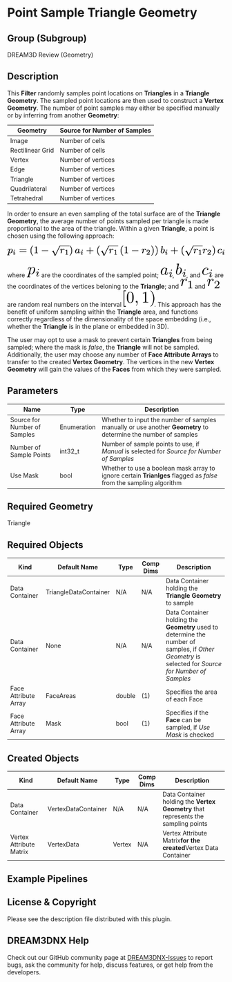 # Point Sample Triangle Geometry

## Group (Subgroup)

DREAM3D Review (Geometry)

## Description

This **Filter** randomly samples point locations on **Triangles** in a **Triangle Geometry**.  The sampled point locations are then used to construct a **Vertex Geometry**.  The number of point samples may either be specified manually or by inferring from another **Geometry**:

| Geometry | Source for Number of Samples |
|----------|-----------|
| Image | Number of cells |
| Rectilinear Grid | Number of cells |
| Vertex | Number of vertices |
| Edge | Number of vertices |
| Triangle | Number of vertices |
| Quadrilateral | Number of vertices |
| Tetrahedral | Number of vertices |

In order to ensure an even sampling of the total surface are of the **Triangle Geometry**, the average number of points sampled per triangle is made proportional to the area of the triangle.  Within a given **Triangle**, a point is chosen using the following approach:

![Equation 1](Images/PointSampleTriangleGeometry_Eqn1.png)

where ![](Images/PSTG_2.png) are the coordinates of the sampled point; ![](Images/PSTG_3.png), ![](Images/PSTG_4.png), and ![](Images/PSTG_5.png) are the coordinates of the vertices beloning to the **Triangle**; and ![](Images/PSTG_6.png) and ![](Images/PSTG_7.png) are random real numbers on the interval ![](Images/PSTG_8.png).  This approach has the benefit of uniform sampling within the **Triangle** area, and functions correctly regardless of the dimensionality of the space embedding (i.e., whether the **Triangle** is in the plane or embedded in 3D).

The user may opt to use a mask to prevent certain **Triangles** from being sampled; where the mask is _false_, the **Triangle** will not be sampled.  Additionally, the user may choose any number of **Face Attribute Arrays** to transfer to the created **Vertex Geometry**. The vertices in the new **Vertex Geometry** will gain the values of the **Faces** from which they were sampled.

## Parameters

| Name | Type | Description |
|------------|------| --------------------------------- |
| Source for Number of Samples | Enumeration | Whether to input the number of samples manually or use another **Geometry** to determine the number of samples |
| Number of Sample Points | int32_t | Number of sample points to use, if _Manual_ is selected for _Source for Number of Samples_ |
| Use Mask | bool | Whether to use a boolean mask array to ignore certain **Trianlges** flagged as _false_ from the sampling algorithm |

## Required Geometry #

Triangle

## Required Objects

| Kind                      | Default Name | Type     | Comp Dims | Description                                 |
|---------------------------|--------------|----------|--------|---------------------------------------------|
| Data Container | TriangleDataContainer | N/A | N/A | Data Container holding the **Triangle Geometry** to sample |
| Data Container | None | N/A | N/A | Data Container holding the **Geometry** used to determine the number of samples, if _Other Geometry_ is selected for _Source for Number of Samples_ |
| Face Attribute Array | FaceAreas | double | (1) | Specifies the area of each Face |
| Face Attribute Array | Mask | bool | (1) | Specifies if the **Face** can be sampled, if _Use Mask_ is checked |

## Created Objects

| Kind                      | Default Name | Type     | Comp Dims | Description                                 |
|---------------------------|--------------|----------|--------|---------------------------------------------|
| Data Container | VertexDataContainer | N/A | N/A | Data Container holding the **Vertex Geometry** that represents the sampling points |
| Vertex Attribute Matrix | VertexData | Vertex | N/A | Vertex Attribute Matrix**for the created**Vertex Data Container |

## Example Pipelines

## License & Copyright

Please see the description file distributed with this plugin.

## DREAM3DNX Help

Check out our GitHub community page at [DREAM3DNX-Issues](https://github.com/BlueQuartzSoftware/DREAM3DNX-Issues) to report bugs, ask the community for help, discuss features, or get help from the developers.
